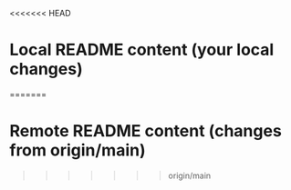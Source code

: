 <<<<<<< HEAD
# Local README content (your local changes)
=======
# Remote README content (changes from origin/main)
>>>>>>> origin/main
